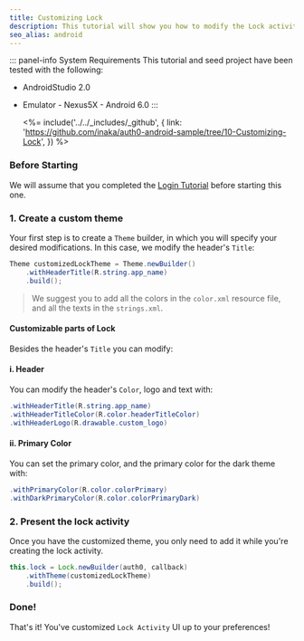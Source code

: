 ```yaml
---
title: Customizing Lock
description: This tutorial will show you how to modify the Lock activity look and feel.
seo_alias: android
---
```


::: panel-info System Requirements
This tutorial and seed project have been tested with the following:

* AndroidStudio 2.0
* Emulator - Nexus5X - Android 6.0 
  :::
  
  <%= include('../../_includes/_github', {
  link: 'https://github.com/inaka/auth0-android-sample/tree/10-Customizing-Lock',
}) %> 


### Before Starting

We will assume that you completed the [Login Tutorial](01-login.md) before starting this one. 

### 1. Create a custom theme

Your first step is to create a `Theme` builder, in which you will specify your desired modifications. In this case, we modify the header's `Title`:

```java
Theme customizedLockTheme = Theme.newBuilder()
	.withHeaderTitle(R.string.app_name)
	.build();
```

> We suggest you to add all the colors in the `color.xml` resource file, and all the texts in the `strings.xml`.

#### Customizable parts of Lock
Besides the header's `Title` you can modify:

#### i. Header
You can modify the header's `Color`, logo and text with: 

```java
.withHeaderTitle(R.string.app_name)
.withHeaderTitleColor(R.color.headerTitleColor)
.withHeaderLogo(R.drawable.custom_logo)
```

#### ii. Primary Color
You can set the primary color, and the primary color for the dark theme with:

```java
.withPrimaryColor(R.color.colorPrimary)
.withDarkPrimaryColor(R.color.colorPrimaryDark)
```


### 2. Present the lock activity

Once you have the customized theme, you only need to add it while you're creating the lock activity.

```java
this.lock = Lock.newBuilder(auth0, callback)
	.withTheme(customizedLockTheme)
	.build();
```	
       
### Done!

That's it! You've customized `Lock Activity` UI up to your preferences!